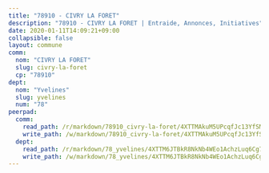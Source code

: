 ```yaml
---
title: "78910 - CIVRY LA FORET"
description: "78910 - CIVRY LA FORET | Entraide, Annonces, Initiatives"
date: 2020-01-11T14:09:21+09:00
collapsible: false
layout: commune
comm:
  nom: "CIVRY LA FORET"
  slug: civry-la-foret
  cp: "78910"
dept:
  nom: "Yvelines"
  slug: yvelines
  num: "78"
peerpad:
  comm:
    read_path: /r/markdown/78910_civry-la-foret/4XTTMAkuM5UPcqfJc13YfSMrxGsJ72kG2JSa1xCnVUao289pm
    write_path: /w/markdown/78910_civry-la-foret/4XTTMAkuM5UPcqfJc13YfSMrxGsJ72kG2JSa1xCnVUao289pm-K3TgU5jBrcvPEN5pjWLCPaVXQF6mxMG9b4PLAk13pakDTz1s82A7E8wm54tw7ppZTmJxqxUa3hbFfNC3C1teagVkTFyfPiFgAotSkj6f1V3VwzdqJQpWTFyoah2piRc7KGDemrUh
  dept:
    read_path: /r/markdown/78_yvelines/4XTTM6JTBkR8NkNb4WEo1AchzLuq6Cg73ydg7w9pErcQZA13p
    write_path: /w/markdown/78_yvelines/4XTTM6JTBkR8NkNb4WEo1AchzLuq6Cg73ydg7w9pErcQZA13p-K3TgUBFRQCPZwoWqJkunXeSjdgbtU3xzUSsui8DBc3rCTw6mbo4gNvfQRdE99JD3AnVW7fzseq687LKfGWCfAPajih5ByiZ3SpFz1r449oWaDnM5BHKZTbYtf6pEhRvzWbcazhrS
---
```


